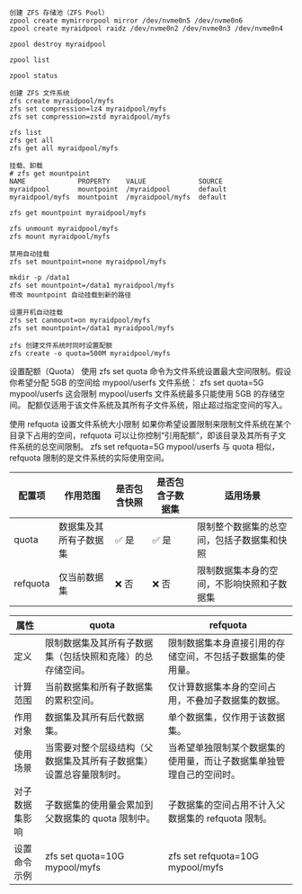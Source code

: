 ```
创建 ZFS 存储池（ZFS Pool）
zpool create mymirrorpool mirror /dev/nvme0n5 /dev/nvme0n6
zpool create myraidpool raidz /dev/nvme0n2 /dev/nvme0n3 /dev/nvme0n4

zpool destroy myraidpool

zpool list

zpool status

创建 ZFS 文件系统
zfs create myraidpool/myfs
zfs set compression=lz4 myraidpool/myfs
zfs set compression=zstd myraidpool/myfs

zfs list
zfs get all
zfs get all myraidpool/myfs
```


```
挂载、卸载
# zfs get mountpoint
NAME             PROPERTY    VALUE             SOURCE
myraidpool       mountpoint  /myraidpool       default
myraidpool/myfs  mountpoint  /myraidpool/myfs  default

zfs get mountpoint myraidpool/myfs

zfs unmount myraidpool/myfs
zfs mount myraidpool/myfs

禁用自动挂载
zfs set mountpoint=none myraidpool/myfs

mkdir -p /data1
zfs set mountpoint=/data1 myraidpool/myfs
修改 mountpoint 自动挂载到新的路径

设置开机自动挂载
zfs set canmount=on myraidpool/myfs
zfs set mountpoint=/data1 myraidpool/myfs
```

```
zfs 创建文件系统时同时设置配额
zfs create -o quota=500M myraidpool/myfs
```

设置配额（Quota）
使用 zfs set quota 命令为文件系统设置最大空间限制。假设你希望分配 5GB 的空间给 mypool/userfs 文件系统：
zfs set quota=5G mypool/userfs
这会限制 mypool/userfs 文件系统最多只能使用 5GB 的存储空间。
配额仅适用于该文件系统及其所有子文件系统，阻止超过指定空间的写入。

使用 refquota 设置文件系统大小限制
如果你希望设置限制来限制文件系统在某个目录下占用的空间，refquota 可以让你控制“引用配额”，即该目录及其所有子文件系统的总空间限制。
zfs set refquota=5G mypool/userfs
与 quota 相似，refquota 限制的是文件系统的实际使用空间。

| 配置项 | 作用范围	| 是否包含快照	| 是否包含子数据集	| 适用场景 |
| - | -	| -	| -	| - |
| quota	| 数据集及其所有子数据集	| ✅ 是	| ✅ 是	| 限制整个数据集的总空间，包括子数据集和快照 |
| refquota	| 仅当前数据集	| ❌ 否	| ❌ 否	| 限制数据集本身的空间，不影响快照和子数据集 |



| 属性 | quota | refquota |
| - | - | - |
定义 | 限制数据集及其所有子数据集（包括快照和克隆）的总存储空间。 | 限制数据集本身直接引用的存储空间，不包括子数据集的使用量。 |
计算范围 | 当前数据集和所有子数据集的累积空间。 | 仅计算数据集本身的空间占用，不叠加子数据集的数据。 |
作用对象 | 数据集及其所有后代数据集。 | 单个数据集，仅作用于该数据集。 |
使用场景 | 当需要对整个层级结构（父数据集及其所有子数据集）设置总容量限制时。 | 当希望单独限制某个数据集的使用量，而让子数据集单独管理自己的空间时。 |
对子数据集影响 | 子数据集的使用量会累加到父数据集的 quota 限制中。 | 子数据集的空间占用不计入父数据集的 refquota 限制。 |
设置命令示例 | zfs set quota=10G mypool/myfs | zfs set refquota=10G mypool/myfs |


